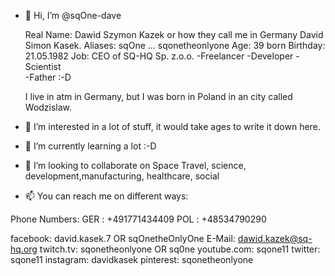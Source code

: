 - 👋 Hi, I’m @sqOne-dave

  Real Name: Dawid Szymon Kazek or how they call me in Germany David Simon Kasek. 
  Aliases: sqOne ... sqonetheonlyone
  Age: 39 born 
  Birthday: 21.05.1982
  Job: CEO of SQ-HQ Sp. z.o.o.
        -Freelancer 
        -Developer
        -Scientist  
        -Father :-D
        
  I live in atm in Germany, but I was born in Poland in an city called Wodzislaw.
  
- 👀 I’m interested in a lot of stuff, it would take ages to write it down here. 
- 🌱 I’m currently learning a lot :-D
- 💞️ I’m looking to collaborate on Space Travel, science, development,manufacturing, healthcare, social 
- 📫 You can reach me on different ways: 
 
Phone Numbers: 
GER : +491771434409
POL : +48534790290

facebook: david.kasek.7 OR sqOnetheOnlyOne
E-Mail: dawid.kazek@sq-hq.org
twitch.tv: sqonetheonlyone OR sq0ne
youtube.com: sqone11
twitter: sqone11
instagram: davidkasek
pinterest: sqonetheonlyone



<!---
sqOne-dave/sqOne-dave is a ✨ special ✨ repository because its `README.md` (this file) appears on your GitHub profile.
You can click the Preview link to take a look at your changes.
--->
